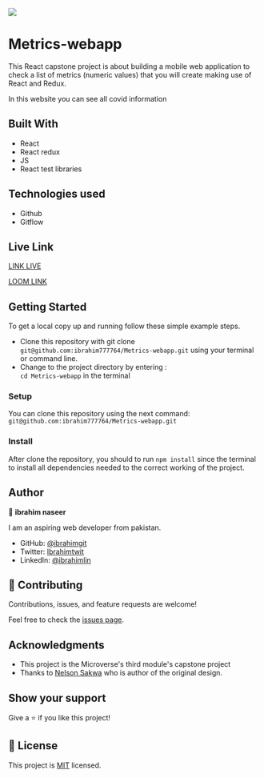 ![](https://img.shields.io/badge/Microverse-blueviolet)
# Metrics-webapp


This React capstone project is about building a mobile web application to check a list of metrics (numeric values) that you will create making use of React and Redux.

In this website you can see all covid information

## Built With

- React 
- React redux
- JS
- React test libraries

## Technologies used

- Github
- Gitflow


## Live Link 
[LINK LIVE](https://resilient-torrone-fd7bde.netlify.app)

[LOOM LINK](https://www.loom.com/share/60b665a674534f90984ed61d5c2b3999)
## Getting Started

To get a local copy up and running follow these simple example steps.

- Clone this repository with git clone `git@github.com:ibrahim777764/Metrics-webapp.git` using your terminal or command line.
- Change to the project directory by entering : <br>
  `cd Metrics-webapp` in the terminal


### Setup

You can clone this repository using the next command: `git@github.com:ibrahim777764/Metrics-webapp.git`
  
  
### Install

After clone the repository, you should to run `npm install` since the terminal to install all dependencies needed to the correct working of the project.

## Author

👤 **ibrahim naseer**

I am an aspiring web developer from pakistan.
- GitHub: [@ibrahimgit](https://github.com/ibrahim777764)
- Twitter: [Ibrahimtwit](https://twitter.com/Ibrahim66650696)
- LinkedIn: [@ibrahimlin](https://www.linkedin.com/in/ibrahim-naseer-215667225/)

## 🤝 Contributing

Contributions, issues, and feature requests are welcome!

Feel free to check the [issues page](../../issues/).

## Acknowledgments

- This project is the Microverse's third module's capstone project
- Thanks to [Nelson Sakwa](https://www.behance.net/sakwadesignstudio) who is author of the original design.

## Show your support

Give a ⭐️ if you like this project!


## 📝 License

This project is [MIT](./MIT.md) licensed.